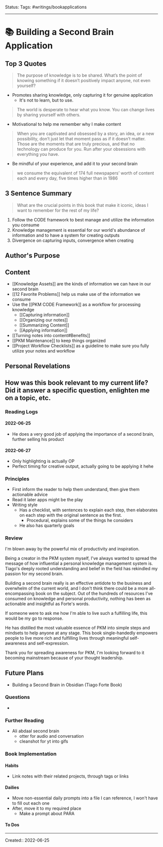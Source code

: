 Status:
Tags: #writings/bookapplications
___
# 📚 Building a Second Brain Application
## Top 3 Quotes
> The purpose of knowledge is to be shared. What’s the point of knowing something if it doesn’t positively impact anyone, not even yourself?
- Promotes sharing knowledge, only capturing it for genuine application
	- It's not to learn, but to use.

> The world is desperate to hear what you know. You can change lives by sharing yourself with others.
- Motivational to help me remember why I make content

> When you are captivated and obsessed by a story, an idea, or a new possibility, don’t just let that moment pass as if it doesn’t matter. Those are the moments that are truly precious, and that no technology can produce for you. Run after your obsessions with everything you have.
- Be mindful of your experience, and add it to your second brain

> we consume the equivalent of 174 full newspapers’ worth of content each and every day, five times higher than in 1986
## 3 Sentence Summary
 > What are the crucial points in this book that make it iconic, ideas I want to remember for the rest of my life?
1. Follow the CODE framework to best manage and utilize the information you consume
2. Knowledge management is essential for our world's abundance of information and to have a system for creating outputs
3. Divergence on capturing inputs, convergence when creating
## Author's Purpose
## Content
- [[Knowledge Assets]] are the kinds of information we can have in our second brain
- [[12 Favorite Problems]] help us make use of the information we consume
- Use the [[PKM CODE Framework]] as a workflow for processing knowledge
	- [[Capturing information]]
	- [[Organizing our notes]]
	- [[Summarizing Content]]
	- [[Applying information]]
- [[Turning notes into content#Benefits]]
- [[PKM Maintenance]] to keep things organized
- [[Project Workflow Checklists]] as a guideline to make sure you fully utilize your notes and workflow
## Personal Revelations
**How was this book relevant to my current life? Did it answer a specific question, enlighten me on a topic, etc.**
- 
### Reading Logs
#### 2022-06-25
- He does a very good job of applying the importance of a second brain, further selling his product

#### 2022-06-27
- Only highlighting is actually OP
- Perfect timing for creative output, actually going to be applying it hehe
### Principles
- First inform the reader to help them understand, then give them actionable advice
- Read it later apps might be the play
- Writing style
	- Has a checklist, with sentences to explain each step, then elaborates on each step with the original sentence as the first.
		- Procedural, explains some of the things he considers
	- He also has quarterly goals
### Review
I'm blown away by the powerful mix of productivity and inspiration.

Being a creator in the PKM system myself, I've always wanted to spread the message of how influential a personal knowledge management system is. Tiago's deeply rooted understanding and belief in the field has rekindled my passion for my second brain.

Building a second brain really is an effective antidote to the business and overwhelm of the current world, and I don't think there could be a more all-encompassing book on the subject. Out of the hundreds of resources I've consumed on knowledge and personal productivity, nothing has been as actionable and insightful as Forte's words.

If someone were to ask me how I'm able to live such a fulfilling life, this would be my go to response.

He has distilled the most valuable essence of PKM into simple steps and mindsets to help anyone at any stage. This book single-handedly empowers people to live more rich and fulfilling lives through meaningful self-awareness and self-expression.

Thank you for spreading awareness for PKM, I'm looking forward to it becoming mainstream because of your thought leadership.
## Future Plans
- Building a Second Brain in Obsidian (Tiago Forte Book)
### Questions
- 
### Further Reading
- Ali abdaal second brain
	- otter for audio and conversation  
	- cleanshot for yt into gifs
### Book Implementation
#### Habits
- Link notes with their related projects, through tags or links
#### Dailies
- Move non-essential daily prompts into a file I can reference, I won't have to fill out each one
- After, move it to my required place
	- Make a prompt about PARA
#### To Dos

___
Created:: 2022-06-25
